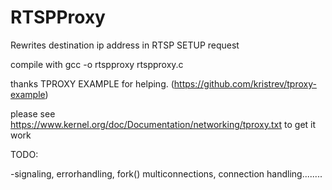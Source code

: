 # RTSPProxy
Rewrites destination ip address in RTSP SETUP request

compile with gcc -o rtspproxy rtspproxy.c

thanks TPROXY EXAMPLE for helping. (https://github.com/kristrev/tproxy-example)

please see https://www.kernel.org/doc/Documentation/networking/tproxy.txt to get it work

TODO:

-signaling, errorhandling, fork() multiconnections, connection handling........
